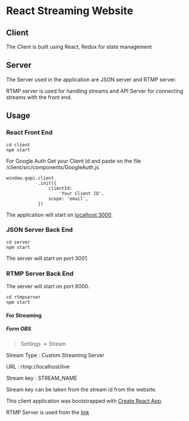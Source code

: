 # React Streaming Website

## Client

The Client is built using React, Redux for state management

## Server

The Server used in the application are JSON server and RTMP server.

RTMP server is used for handling streams and API Server for connecting streams with the front end.

## Usage

### React Front End

```
cd client
npm start
```

For Google Auth
Get your Client Id and paste on the file /client/src/components/GoogleAuth.js

```
window.gapi.client
			.init({
				clientId:
					'Your Client ID',
				scope: 'email',
			})
```

The application will start on [localhost:3000](http://localhost:3000).

### JSON Server Back End

```
cd server
npm start
```

The server will start on port 3001.

### RTMP Server Back End

The server will start on port 8000.

```
cd rtmpserver
npm start
```

#### For Streaming

##### Form OBS

> Settings -> Stream

Stream Type : Custom Streaming Server

URL : rtmp://localhost/live

Stream key : STREAM_NAME

Stream key can be taken from the stream id from the website.

This client application was bootstrapped with [Create React App](https://github.com/facebook/create-react-app).

RTMP Server is used from the [link](https://github.com/illuspas/Node-Media-Server)
